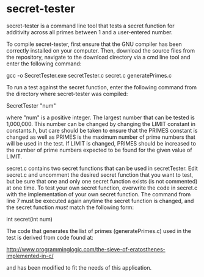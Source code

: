 # secret-tester
secret-tester is a command line tool that tests a secret function for additivity across all primes between 1 and a user-entered number.

To compile secret-tester, first ensure that the GNU compiler has been correctly installed on your computer. Then, download the source files
from the repository, navigate to the download directory via a cmd line tool and enter the following command:

gcc -o SecretTester.exe secretTester.c secret.c generatePrimes.c

To run a test against the secret function, enter the following command from the directory where secret-tester was compiled:

SecretTester "num"

where "num" is a positive integer. The largest number that can be tested is 1,000,000. This number can be changed by changing the LIMIT
constant in constants.h, but care should be taken to ensure that the PRIMES constant is changed as well as PRIMES is the maximum number of
prime numbers that will be used in the test. If LIMIT is changed, PRIMES should be increased to the number of prime numbers expected to be
found for the given value of LIMIT.

secret.c contains two secret functions that can be used in secretTester. Edit secret.c and uncomment the desired secret function
that you want to test, but be sure that one and only one secret function exists (is not commented) at one time. To test your own secret
function, overwrite the code in secret.c with the implementation of your own secret function. The command from line 7 must be executed
again anytime the secret function is changed, and the secret function *must* match the following form:

int secret(int num)

The code that generates the list of primes (generatePrimes.c) used in the test is derived from code found at:

http://www.programminglogic.com/the-sieve-of-eratosthenes-implemented-in-c/

and has been modified to fit the needs of this application.
